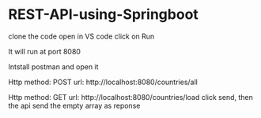 # REST-API-using-Springboot

clone the code
open in VS code
click on Run

It will run at port 8080

Intstall postman and open it

Http method: POST
url: http://localhost:8080/countries/all


Http method: GET 
url: http://localhost:8080/countries/load
click send, then the api send the empty array as reponse

